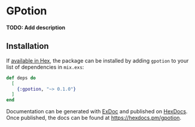# GPotion

**TODO: Add description**

## Installation

If [available in Hex](https://hex.pm/docs/publish), the package can be installed
by adding `gpotion` to your list of dependencies in `mix.exs`:

```elixir
def deps do
  [
    {:gpotion, "~> 0.1.0"}
  ]
end
```

Documentation can be generated with [ExDoc](https://github.com/elixir-lang/ex_doc)
and published on [HexDocs](https://hexdocs.pm). Once published, the docs can
be found at <https://hexdocs.pm/gpotion>.


